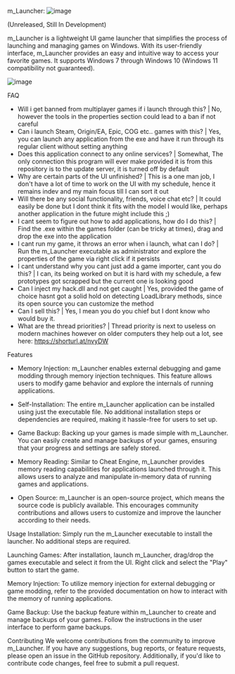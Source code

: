 m_Launcher: 
             ![image](https://github.com/injectionmethod/m_Launcher/assets/80434330/bc21c0b8-4e7c-4a45-9e32-7f24ea333f7b)


(Unreleased, Still In Development)

m_Launcher is a lightweight UI game launcher that simplifies the process of launching and managing games on Windows. With its user-friendly interface, m_Launcher provides an easy and intuitive way to access your favorite games. It supports Windows 7 through Windows 10 (Windows 11 compatibility not guaranteed).

![image](https://github.com/injectionmethod/m_Launcher/assets/80434330/a9b2285b-1d02-4c73-9736-36e4a8c36dc5)


FAQ
- Will i get banned from multiplayer games if i launch through this? | No, however the tools in the properties section could lead to a ban if not careful
- Can i launch Steam, Origin/EA, Epic, COG etc.. games with this? | Yes, you can launch any application from the exe and have it run through its regular client without setting anything
- Does this application connect to any online services? | Somewhat, The only connection this program will ever make provided it is from this repository is to the update server, it is turned off by default
- Why are certain parts of the UI unfinished? | This is a one man job, I don't have a lot of time to work on the UI with my schedule, hence it remains indev and my main focus till I can sort it out
- Will there be any social functionality, friends, voice chat etc? | It could easily be done but I dont think it fits with the model I would like, perhaps another application in the future might include this ;)
- I cant seem to figure out how to add applications, how do I do this? | Find the .exe within the games folder (can be tricky at times), drag and drop the exe into the application
- I cant run my game, it throws an error when i launch, what can I do? | Run the m_Launcher executable as administrator and explore the properties of the game via right click if it persists
- I cant understand why you cant just add a game importer, cant you do this? | I can, its being worked on but it is hard with my schedule, a few prototypes got scrapped but the current one is looking good
- Can I inject my hack.dll and not get caught | Yes, provided the game of choice hasnt got a solid hold on detecting LoadLibrary methods, since its open source you can customize the method
- Can I sell this? | Yes, I mean you do you chief but I dont know who would buy it.
- What are the thread priorities? | Thread priority is next to useless on modern machines however on older computers they help out a lot, see here: https://shorturl.at/nvyDW


Features
- Memory Injection: m_Launcher enables external debugging and game modding through memory injection techniques. This feature allows users to modify game behavior and explore the internals of running applications.

- Self-Installation: The entire m_Launcher application can be installed using just the executable file. No additional installation steps or dependencies are required, making it hassle-free for users to set up.

- Game Backup: Backing up your games is made simple with m_Launcher. You can easily create and manage backups of your games, ensuring that your progress and settings are safely stored.

- Memory Reading: Similar to Cheat Engine, m_Launcher provides memory reading capabilities for applications launched through it. This allows users to analyze and manipulate in-memory data of running games and applications.

- Open Source: m_Launcher is an open-source project, which means the source code is publicly available. This encourages community contributions and allows users to customize and improve the launcher according to their needs.

Usage
Installation: Simply run the m_Launcher executable to install the launcher. No additional steps are required.

Launching Games: After installation, launch m_Launcher, drag/drop the games executable and select it from the UI. Right click and select the "Play" button to start the game.

Memory Injection: To utilize memory injection for external debugging or game modding, refer to the provided documentation on how to interact with the memory of running applications.

Game Backup: Use the backup feature within m_Launcher to create and manage backups of your games. Follow the instructions in the user interface to perform game backups.

Contributing
We welcome contributions from the community to improve m_Launcher. If you have any suggestions, bug reports, or feature requests, please open an issue in the GitHub repository. Additionally, if you'd like to contribute code changes, feel free to submit a pull request.
